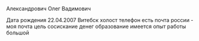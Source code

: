 Александрович Олег Вадимович

Дата рождения 22.04.2007
Витебск
холост
телефон есть
почта россии - моя почта
цель сосискание денег
образование имеется
опыт работы большой

